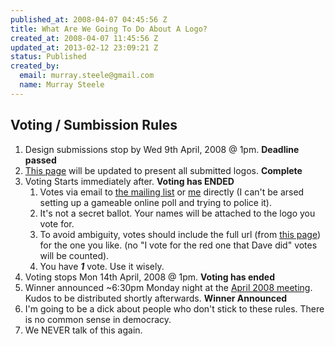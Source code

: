 ```yaml
--- 
published_at: 2008-04-07 04:45:56 Z
title: What Are We Going To Do About A Logo?
created_at: 2008-04-07 11:45:56 Z
updated_at: 2013-02-12 23:09:21 Z
status: Published
created_by: 
  email: murray.steele@gmail.com
  name: Murray Steele
---
```


Voting / Sumbission Rules
--
1. Design submissions stop by Wed 9th April, 2008 @ 1pm. **Deadline passed**
2. [This page](http://lrug.org/what-are-we-going-to-do-about-a-logo) will be updated to present all submitted logos. **Complete**
3. Voting Starts immediately after. **Voting has ENDED**
   1. Votes via email to [the mailing list](http://lists.lrug.org/listinfo.cgi/chat-lrug.org) or [me](mailto:murray.steele@gmail.com) directly (I can't be arsed setting up a gameable online poll and trying to police it).
   2. It's not a secret ballot.  Your names will be attached to the logo you vote for.
   3. To avoid ambiguity, votes should include the full url (from [this page](http://lrug.org/what-are-we-going-to-do-about-a-logo)) for the one you like. (no "I vote for the red one that Dave did" votes will be counted).
   4. You have _**1**_ vote.  Use it wisely.
4. Voting stops Mon 14th April, 2008 @ 1pm. **Voting has ended**
5. Winner announced ~6:30pm Monday night at the [April 2008 meeting](http://lrug.org/meetings/2008/03/16/april-2008-meeting/).  Kudos to be distributed shortly afterwards. **Winner Announced**
6. I'm going to be a dick about people who don't stick to these rules.  There is no common sense in democracy.
7. We NEVER talk of this again.

